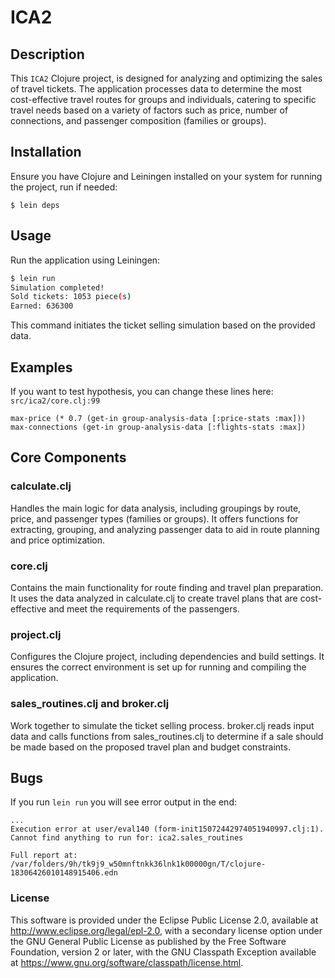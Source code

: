 # ICA2

## Description

This `ICA2` Clojure project, is designed for analyzing and optimizing the sales of travel tickets. The application processes data to determine the most cost-effective travel routes for groups and individuals, catering to specific travel needs based on a variety of factors such as price, number of connections, and passenger composition (families or groups).

## Installation

Ensure you have Clojure and Leiningen installed on your system for running the project, run if needed:
```
$ lein deps
```

## Usage

Run the application using Leiningen:

```bash
$ lein run
Simulation completed!
Sold tickets: 1053 piece(s)
Earned: 636300
```
This command initiates the ticket selling simulation based on the provided data.
## Examples
If you want to test hypothesis, you can change these lines here: `src/ica2/core.clj:99`
```
max-price (* 0.7 (get-in group-analysis-data [:price-stats :max]))
max-connections (get-in group-analysis-data [:flights-stats :max])
```

## Core Components
### calculate.clj
Handles the main logic for data analysis, including groupings by route, price, and passenger types (families or groups). It offers functions for extracting, grouping, and analyzing passenger data to aid in route planning and price optimization.

### core.clj
Contains the main functionality for route finding and travel plan preparation. It uses the data analyzed in calculate.clj to create travel plans that are cost-effective and meet the requirements of the passengers.

### project.clj
Configures the Clojure project, including dependencies and build settings. It ensures the correct environment is set up for running and compiling the application.

### sales_routines.clj and broker.clj
Work together to simulate the ticket selling process. broker.clj reads input data and calls functions from sales_routines.clj to determine if a sale should be made based on the proposed travel plan and budget constraints.

## Bugs
If you run `lein run` you will see error output in the end:
```
...
Execution error at user/eval140 (form-init15072442974051940997.clj:1).
Cannot find anything to run for: ica2.sales_routines

Full report at:
/var/folders/9h/tk9j9_w50mnftnkk36lnk1k00000gn/T/clojure-18306426010148915406.edn
```

### License
This software is provided under the Eclipse Public License 2.0, available at http://www.eclipse.org/legal/epl-2.0, with a secondary license option under the GNU General Public License as published by the Free Software Foundation, version 2 or later, with the GNU Classpath Exception available at https://www.gnu.org/software/classpath/license.html.
